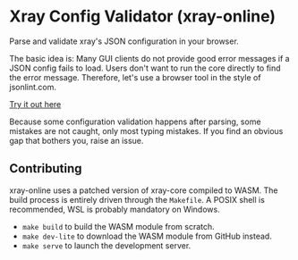 # Xray Config Validator (xray-online)

Parse and validate xray's JSON configuration in your browser.

The basic idea is: Many GUI clients do not provide good error messages if a
JSON config fails to load. Users don't want to run the core directly to find
the error message. Therefore, let's use a browser tool in the style of
jsonlint.com.

[Try it out here](https://mmmray.github.io/xray-online/)

Because some configuration validation happens after parsing, some mistakes are
not caught, only most typing mistakes. If you find an obvious gap that bothers
you, raise an issue.

## Contributing

xray-online uses a patched version of xray-core compiled to WASM. The build process is entirely driven through the `Makefile`. A POSIX shell is recommended, WSL is probably mandatory on Windows.

* `make build` to build the WASM module from scratch.
* `make dev-lite` to download the WASM module from GitHub instead.
* `make serve` to launch the development server.

